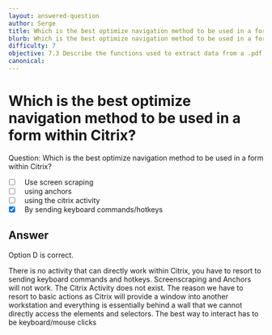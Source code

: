 ```yaml
---
layout: answered-question
author: Serge
title: Which is the best optimize navigation method to be used in a form within Citrix?
blurb: Which is the best optimize navigation method to be used in a form within Citrix?
difficulty: 7
objective: 7.3 Describe the functions used to extract data from a .pdf file; for example, using OCR
canonical: 
---
```


<h1>Which is the best optimize navigation method to be used in a form within Citrix?</h1>

Question:  Which is the best optimize navigation method to be used in a form within Citrix?

 - [ ] &nbsp;  Use screen scraping
 - [ ] &nbsp;  using anchors
 - [ ] &nbsp;  using the citrix activity
 - [X] &nbsp;  By sending keyboard commands/hotkeys

## Answer

Option D is correct.

There is no activity that can directly work within Citrix, you have to resort to sending keyboard commands and hotkeys.  Screenscraping and Anchors will not work.  The Citrix Activity does not exist.  The reason we have to resort to basic actions as Citrix will provide a window into another workstation and everything is essentially behind a wall that we cannot directly access the elements and selectors.  The best way to interact has to be keyboard/mouse clicks

